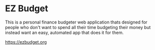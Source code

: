 # EZ Budget

This is a personal finance budgeter web application thats designed for people who don't want to spend all their time budgeting their money but instead want an easy, automated app that does it for them.

https://ezbudget.org
